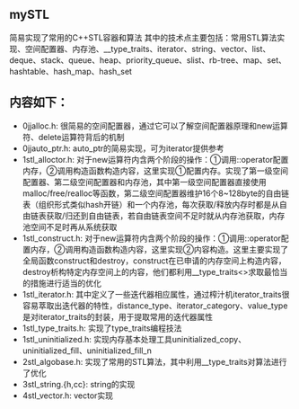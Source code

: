 ## mySTL

简易实现了常用的C++STL容器和算法 
其中的技术点主要包括：常用STL算法实现、空间配置器、内存池、__type_traits、iterator、string、vector、list、deque、stack、queue、heap、priority_queue、slist、rb-tree、map、set、hashtable、hash_map、hash_set


## 内容如下：
- 0jjalloc.h: 很简易的空间配置器，通过它可以了解空间配置器原理和new运算符、delete运算符背后的机制
- 0jjauto_ptr.h: auto_ptr的简易实现，可为iterator提供参考
- 1stl_alloctor.h: 对于new运算符内含两个阶段的操作：①调用::operator配置内存，②调用构造函数构造内容，这里实现①配置内存。实现了第一级空间配置器、第二级空间配置器和内存池，其中第一级空间配置器直接使用malloc/free/realloc等函数，第二级空间配置器维护16个8~128byte的自由链表（组织形式类似hash开链）和一个内存池，每次获取/释放内存时都是从自由链表获取/归还到自由链表，若自由链表空间不足时就从内存池获取，内存池空间不足时再从系统获取
- 1stl_construct.h: 对于new运算符内含两个阶段的操作：①调用::operator配置内存，②调用构造函数构造内容，这里实现②内容构造。这里主要实现了全局函数construct和destroy，construct在已申请的内存空间上构造内容，destroy析构特定内存空间上的内容，他们都利用__type_traits<>求取最恰当的措施进行适当的优化
- 1stl_iterator.h: 其中定义了一些迭代器相应属性，通过榨汁机iterator_traits很容易萃取出迭代器的特性，distance_type、iterator_category、value_type是对iterator_traits的封装，用于提取常用的迭代器属性
- 1stl_type_traits.h: 实现了type_traits编程技法
- 1stl_uninitialized.h: 实现内存基本处理工具uninitialized_copy、uninitialized_fill、uninitialized_fill_n
- 2stl_algobase.h: 实现了常用的STL算法，其中利用__type_traits对算法进行了优化
- 3stl_string.{h,cc}: string的实现
- 4stl_vector.h: vector实现
